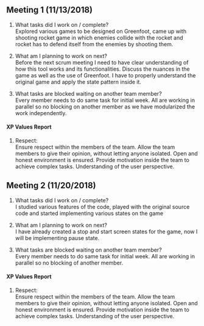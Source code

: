 
Meeting 1 (11/13/2018)
---
1. What tasks did I work on / complete?  
Explored various games to be designed on Greenfoot, came up with shooting rocket game in which enemies collide with the rocket and rocket has to defend itself from the enemies by shooting them.  

2. What am I planning to work on next?  
Before the next scrum meeting I need to have clear understanding of how this tool works and its functionalities. Discuss the nuances in the game as well as the use of Greenfoot. I have to properly understand the original game and apply the state pattern inside it.
3. What tasks are blocked waiting on another team member?  
Every member needs to do same task for initial week. All are working in parallel so no blocking on another member as we have modularized the work independently.

#### XP Values Report

1. Respect: <br>
Ensure respect within the members of the team.
Allow the team members to give their opinion, without letting anyone isolated. Open and honest environment is ensured.
Provide motivation inside the team to achieve complex tasks.
Understanding of the user perspective.


Meeting 2 (11/20/2018)
---
1. What tasks did I work on / complete?  
I studied various features of the code, played with the original source code and started implementing various states on the game

2. What am I planning to work on next?  
I have already created a stop and start screen states for the game, now I will be implementing pause state.

3. What tasks are blocked waiting on another team member?  
Every member needs to do same task for initial week. All are working in parallel so no blocking of another member.  


#### XP Values Report

1. Respect:<br> 
Ensure respect within the members of the team. Allow the team members to give their opinion, without letting anyone isolated. Open and honest environment is ensured. Provide motivation inside the team to achieve complex tasks. Understanding of the user perspective.    






